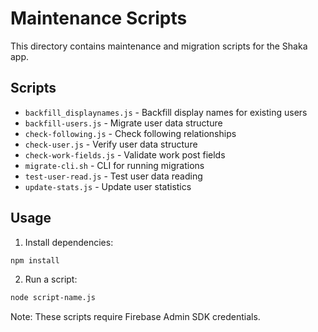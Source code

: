 # Maintenance Scripts

This directory contains maintenance and migration scripts for the Shaka app.

## Scripts

- `backfill_displaynames.js` - Backfill display names for existing users
- `backfill-users.js` - Migrate user data structure
- `check-following.js` - Check following relationships
- `check-user.js` - Verify user data structure
- `check-work-fields.js` - Validate work post fields
- `migrate-cli.sh` - CLI for running migrations
- `test-user-read.js` - Test user data reading
- `update-stats.js` - Update user statistics

## Usage

1. Install dependencies:
```bash
npm install
```

2. Run a script:
```bash
node script-name.js
```

Note: These scripts require Firebase Admin SDK credentials.